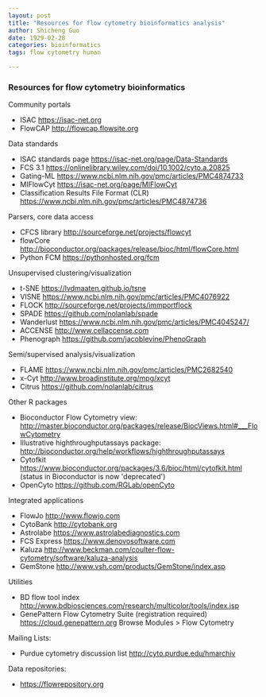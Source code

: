 ```yaml
---
layout: post
title: "Resources for flow cytometry bioinformatics analysis"
author: Shicheng Guo
date: 1929-02-28
categories: bioinformatics
tags: flow cytometry human

---
```


### Resources for flow cytometry bioinformatics

Community portals
* ISAC https://isac-net.org
* FlowCAP http://flowcap.flowsite.org

Data standards
* ISAC standards page https://isac-net.org/page/Data-Standards
* FCS 3.1 https://onlinelibrary.wiley.com/doi/10.1002/cyto.a.20825
* Gating-ML https://www.ncbi.nlm.nih.gov/pmc/articles/PMC4874733
* MIFlowCyt https://isac-net.org/page/MIFlowCyt
* Classification Results File Format (CLR) https://www.ncbi.nlm.nih.gov/pmc/articles/PMC4874736

Parsers, core data access
* CFCS library http://sourceforge.net/projects/flowcyt
* flowCore http://bioconductor.org/packages/release/bioc/html/flowCore.html
* Python FCM https://pythonhosted.org/fcm

Unsupervised clustering/visualization
* t-SNE https://lvdmaaten.github.io/tsne
* VISNE https://www.ncbi.nlm.nih.gov/pmc/articles/PMC4076922
* FLOCK http://sourceforge.net/projects/immportflock
* SPADE https://github.com/nolanlab/spade
* Wanderlust https://www.ncbi.nlm.nih.gov/pmc/articles/PMC4045247/
* ACCENSE http://www.cellaccense.com
* Phenograph https://github.com/jacoblevine/PhenoGraph

Semi/supervised analysis/visualization
* FLAME https://www.ncbi.nlm.nih.gov/pmc/articles/PMC2682540
* x-Cyt http://www.broadinstitute.org/mpg/xcyt
* Citrus https://github.com/nolanlab/citrus

Other R packages
* Bioconductor Flow Cytometry view: http://master.bioconductor.org/packages/release/BiocViews.html#___FlowCytometry
* Illustrative highthroughputassays package: http://bioconductor.org/help/workflows/highthroughputassays
* Cytofkit https://www.bioconductor.org/packages/3.6/bioc/html/cytofkit.html (status in Bioconductor is now 'deprecated')
* OpenCyto https://github.com/RGLab/openCyto

Integrated applications
* FlowJo http://www.flowjo.com
* CytoBank http://cytobank.org
* Astrolabe https://www.astrolabediagnostics.com
* FCS Express https://www.denovosoftware.com
* Kaluza http://www.beckman.com/coulter-flow-cytometry/software/kaluza-analysis
* GemStone http://www.vsh.com/products/GemStone/index.asp

Utilities
* BD flow tool index http://www.bdbiosciences.com/research/multicolor/tools/index.jsp
* GenePattern Flow Cytometry Suite (registration required) https://cloud.genepattern.org Browse Modules > Flow Cytometry

Mailing Lists: 
* Purdue cytometry discussion list http://cyto.purdue.edu/hmarchiv

Data repositories: 
* https://flowrepository.org


